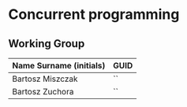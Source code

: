 # Concurrent programming

## Working Group

| Name Surname (initials) | GUID                                     |
| ----------------------- | ---------------------------------------- |
| Bartosz Miszczak        | `` |
| Bartosz Zuchora         | `` |
